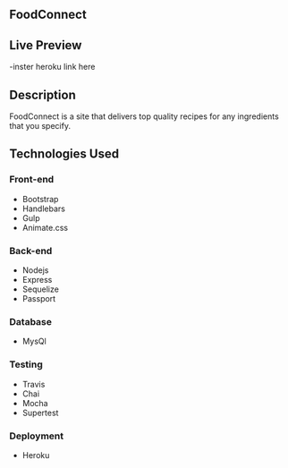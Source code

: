## FoodConnect

 ## Live Preview
 -inster heroku link here
 
## Description
  FoodConnect is a site that delivers top quality recipes for any ingredients that you specify.

## Technologies Used

  ### Front-end  
  - Bootstrap
  - Handlebars
  - Gulp
  - Animate.css

  ### Back-end
  - Nodejs
  - Express
  - Sequelize
  - Passport

  ### Database
  - MysQl

  ### Testing
  - Travis  
  - Chai
  - Mocha
  - Supertest

  ### Deployment
  - Heroku
